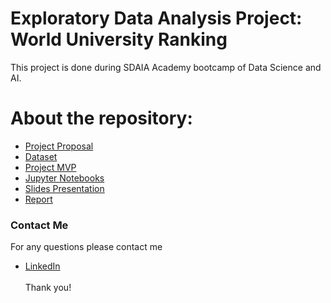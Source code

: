 # Exploratory Data Analysis Project: World University Ranking
This project is done during SDAIA Academy bootcamp of Data Science and AI.



# About the repository:
- [Project Proposal](https://github.com/Mashael999/NLP_Arabic-News-Articles/blob/main/Proposal/Proposal_Arabic%20News%20Articles.pdf)
- [Dataset](https://github.com/Mashael999/NLP-Arabic-News-Articles/tree/main/Dataset)
- [Project MVP](https://github.com/Mashael999/NLP-Arabic-News-Articles/tree/main/MVP)
- [Jupyter Notebooks](https://github.com/Mashael999/World-University-Ranking-EDA-Project/blob/main/Code/EDA-project.ipynb)
- [Slides Presentation](https://github.com/Mashael999/World-University-Ranking-EDA-Project/blob/main/Presentation/EDA-Project-slides.pdf)
- [Report](https://github.com/Mashael999/NLP-Arabic-News-Articles/blob/main/Report/Report_Arabic%20News%20Articles.pdf)

### Contact Me
For any questions please contact me <br/>
- [LinkedIn](https://www.linkedin.com/in/mashael-a-56b884220/)
<br/><br/>
Thank you!
